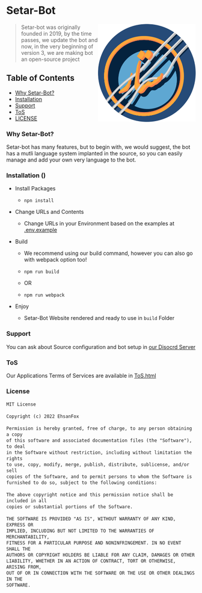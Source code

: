# Setar-Bot

<a href="https://github.com/Setar-Bot/Setar-Bot/">
    <img src="https://github.com/Setar-Bot/Setar-Bot/raw/main/img/logo.png" width="260" align="right" alt="setar-bot-logo">
</a>

> Setar-bot was originally founded in 2019, by the time passes, we update the bot and now, in the very beginning of version 3, we are making bot an open-source project

## Table of Contents
- [Why Setar-Bot?](#why-setar-bot)
- [Installation](#installation)
- [Support](#support)
- [ToS](#tos)
- [LICENSE](#license)

### Why Setar-Bot?
Setar-bot has many features, but to begin with, we would suggest, the bot has a mutli language system implanted in the source, so you can easily manage and add your own very language to the bot.

### Installation ()

- Install Packages

    - `npn install`

- Change URLs and Contents

    - Change URLs in your Environment based on the examples at [.env.example](https://github.com/SeTar-Bot/website/blob/main/example.env)

- Build

    - We recommend using our build command, however you can also go with webpack option too!

    - `npm run build`

    - OR

    - `npm run webpack`

- Enjoy

    - Setar-Bot Website rendered and ready to use in `build` Folder

### Support
You can ask about Source configuration and bot setup in [our Disocrd Server](https://discord.gg/7jgfP6j4Tc)

### ToS
Our Applications Terms of Services are available in [ToS.html](https://github.com/SeTar-Bot/website/blob/main/ToS.html)

### License
```
MIT License

Copyright (c) 2022 EhsanFox

Permission is hereby granted, free of charge, to any person obtaining a copy
of this software and associated documentation files (the "Software"), to deal
in the Software without restriction, including without limitation the rights
to use, copy, modify, merge, publish, distribute, sublicense, and/or sell
copies of the Software, and to permit persons to whom the Software is
furnished to do so, subject to the following conditions:

The above copyright notice and this permission notice shall be included in all
copies or substantial portions of the Software.

THE SOFTWARE IS PROVIDED "AS IS", WITHOUT WARRANTY OF ANY KIND, EXPRESS OR
IMPLIED, INCLUDING BUT NOT LIMITED TO THE WARRANTIES OF MERCHANTABILITY,
FITNESS FOR A PARTICULAR PURPOSE AND NONINFRINGEMENT. IN NO EVENT SHALL THE
AUTHORS OR COPYRIGHT HOLDERS BE LIABLE FOR ANY CLAIM, DAMAGES OR OTHER
LIABILITY, WHETHER IN AN ACTION OF CONTRACT, TORT OR OTHERWISE, ARISING FROM,
OUT OF OR IN CONNECTION WITH THE SOFTWARE OR THE USE OR OTHER DEALINGS IN THE
SOFTWARE.

```
